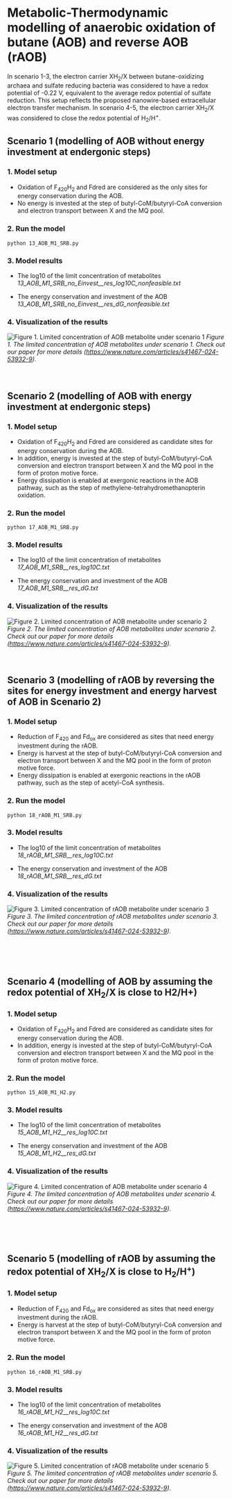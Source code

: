 # Metabolic-Thermodynamic modelling of anaerobic oxidation of butane (AOB) and reverse AOB (rAOB)

In scenario 1-3, the electron carrier XH<sub>2</sub>/X between butane-oxidizing archaea and sulfate reducing bacteria was considered to have a redox potential of -0.22 V, equivalent to the average redox potential of sulfate reduction. This setup reflects the proposed nanowire-based extracellular electron transfer mechanism. In scenario 4-5, the electron carrier XH<sub>2</sub>/X was considered to close the redox potential of H<sub>2</sub>/H<sup>+</sup>.


## Scenario 1 (modelling of AOB without energy investment at endergonic steps)

### 1. Model setup
* Oxidation of F<sub>420</sub>H<sub>2</sub> and Fdred are considered as the only sites for energy conservation during the AOB.
* No energy is invested at the step of butyl-CoM/butyryl-CoA conversion and electron transport between X and the MQ pool. 

### 2. Run the model
```
python 13_AOB_M1_SRB.py  
```

### 3. Model results 
* The log10 of the limit concentration of metabolites
	*13_AOB_M1_SRB_no_Einvest__res_log10C_nonfeasible.txt*

* The energy conservation and investment of the AOB
	*13_AOB_M1_SRB_no_Einvest__res_dG_nonfeasible.txt*

### 4. Visualization of the results
![Figure 1. Limited concentration of AOB metabolite under scenario 1](https://github.com/SongCanChen11/BackFluxDuringAOB/blob/main/MetabolicModel/13_AOB_github.png)
*Figure 1. The limited concentration of AOB metabolites under scenario 1. Check out our paper for more details (https://www.nature.com/articles/s41467-024-53932-9).*
<br />
<br />
<br />


## Scenario 2 (modelling of AOB with energy investment at endergonic steps)

### 1. Model setup
* Oxidation of F<sub>420</sub>H<sub>2</sub> and Fdred are considered as candidate sites for energy conservation during the AOB.
* In addition, energy is invested at the step of butyl-CoM/butyryl-CoA conversion and electron transport between X and the MQ pool in the form of proton motive force. 
* Energy dissipation is enabled at exergonic reactions in the AOB pathway, such as the step of methylene-tetrahydromethanopterin oxidation.

### 2. Run the model
```
python 17_AOB_M1_SRB.py  
```

### 3. Model results 
* The log10 of the limit concentration of metabolites
	*17_AOB_M1_SRB__res_log10C.txt*

* The energy conservation and investment of the AOB
	*17_AOB_M1_SRB__res_dG.txt*


### 4. Visualization of the results
![Figure 2. Limited concentration of AOB metabolite under scenario 2](https://github.com/SongCanChen11/BackFluxDuringAOB/blob/main/MetabolicModel/17_AOB_github.png)
*Figure 2. The limited concentration of AOB metabolites under scenario 2. Check out our paper for more details (https://www.nature.com/articles/s41467-024-53932-9).*
<br />
<br />
<br />


## Scenario 3 (modelling of rAOB by reversing the sites for energy investment and energy harvest of AOB in Scenario 2)

### 1. Model setup
* Reduction of F<sub>420</sub> and Fd<sub>ox</sub> are considered as sites that need energy investment during the rAOB.
* Energy is harvest at the step of butyl-CoM/butyryl-CoA conversion and electron transport between X and the MQ pool in the form of proton motive force. 
* Energy dissipation is enabled at exergonic reactions in the rAOB pathway, such as the step of acetyl-CoA synthesis.

### 2. Run the model
```
python 18_rAOB_M1_SRB.py  
```

### 3. Model results 
* The log10 of the limit concentration of metabolites
	*18_rAOB_M1_SRB__res_log10C.txt*

* The energy conservation and investment of the AOB
	*18_rAOB_M1_SRB__res_dG.txt*

### 4. Visualization of the results
![Figure 3. Limited concentration of rAOB metabolite under scenario 3](https://github.com/SongCanChen11/BackFluxDuringAOB/blob/main/MetabolicModel/18_rAOB_github.png)
*Figure 3. The limited concentration of rAOB metabolites under scenario 3. Check out our paper for more details (https://www.nature.com/articles/s41467-024-53932-9).*

<br />
<br />
<br />
	

## Scenario 4 (modelling of AOB by assuming the redox potential of XH<sub>2</sub>/X is close to H2/H+)

### 1. Model setup
* Oxidation of F<sub>420</sub>H<sub>2</sub> and Fdred are considered as candidate sites for energy conservation during the AOB.
* In addition, energy is invested at the step of butyl-CoM/butyryl-CoA conversion and electron transport between X and the MQ pool in the form of proton motive force. 


### 2. Run the model
```
python 15_AOB_M1_H2.py
```

### 3. Model results 
* The log10 of the limit concentration of metabolites
	*15_AOB_M1_H2__res_log10C.txt*

* The energy conservation and investment of the AOB
	*15_AOB_M1_H2__res_dG.txt*
  
### 4. Visualization of the results
![Figure 4. Limited concentration of AOB metabolite under scenario 4](https://github.com/SongCanChen11/BackFluxDuringAOB/blob/main/MetabolicModel/15_AOB_log10C_github.png)
*Figure 4. The limited concentration of AOB metabolites under scenario 4. Check out our paper for more details (https://www.nature.com/articles/s41467-024-53932-9).*


<br />
<br />
<br />

## Scenario 5 (modelling of rAOB by assuming the redox potential of XH<sub>2</sub>/X is close to H<sub>2</sub>/H<sup>+</sup>)

### 1. Model setup
* Reduction of F<sub>420</sub> and Fd<sub>ox</sub> are considered as sites that need energy investment during the rAOB.
* Energy is harvest at the step of butyl-CoM/butyryl-CoA conversion and electron transport between X and the MQ pool in the form of proton motive force. 


### 2. Run the model
```
python 16_rAOB_M1_SRB.py  
```

### 3. Model results 
* The log10 of the limit concentration of metabolites
	*16_rAOB_M1_H2__res_log10C.txt*

* The energy conservation and investment of the AOB
	*16_rAOB_M1_H2__res_dG.txt*

### 4. Visualization of the results
![Figure 5. Limited concentration of rAOB metabolite under scenario 5](https://github.com/SongCanChen11/BackFluxDuringAOB/blob/main/MetabolicModel/16_rAOB_log10C_github.png)
*Figure 5. The limited concentration of rAOB metabolites under scenario 5. Check out our paper for more details (https://www.nature.com/articles/s41467-024-53932-9).*

<br />
<br />
<br />

